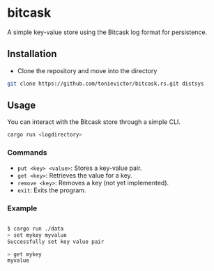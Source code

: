 # bitcask
A simple key-value store using the Bitcask log format for persistence.

## Installation
- Clone the repository and move into the directory
```bash
git clone https://github.com/tonievictor/bitcask.rs.git distsys
```

## Usage
You can interact with the Bitcask store through a simple CLI.
```bash
cargo run <logdirectory>
```
### Commands
- `put <key> <value>`: Stores a key-value pair.
- `get <key>`: Retrieves the value for a key.
- `remove <key>`: Removes a key (not yet implemented).
- `exit`: Exits the program.

### Example
```bash

$ cargo run ./data
> set mykey myvalue
Successfully set key value pair

> get mykey
myvalue
```
